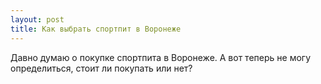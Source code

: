 ```yaml
---
layout: post 
title: Как выбрать спортпит в Воронеже 
--- 
```

Давно думаю о покупке спортпита в Воронеже. А вот теперь не могу определиться, стоит ли покупать или нет?
